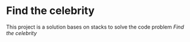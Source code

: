 # Find the celebrity
This project is a solution bases on stacks to solve the code problem *Find the celebrity*
